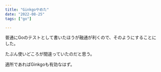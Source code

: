 ```yaml
---
title: "Ginkgoやめた"
date: "2022-08-25"
tags: ["go"]

---
```


普通にGoのテストとして書いたほうが融通が利くので、そのようにすることにした。

たぶん使いどころが間違っていたのだと思う。

適所であればGinkgoも有効なはず。

